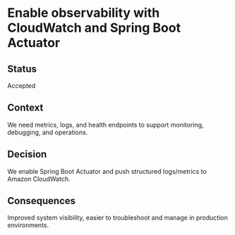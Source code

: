 # Enable observability with CloudWatch and Spring Boot Actuator

## Status
Accepted

## Context
We need metrics, logs, and health endpoints to support monitoring, debugging, and operations.

## Decision
We enable Spring Boot Actuator and push structured logs/metrics to Amazon CloudWatch.

## Consequences
Improved system visibility, easier to troubleshoot and manage in production environments.

